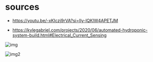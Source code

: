 # sources


* https://youtu.be/-xKIczj9rVA?si=lIy-lQKlW4APETJM

* https://kylegabriel.com/projects/2020/06/automated-hydroponic-system-build.html#Electrical_Current_Sensing



![img](https://github.com/user-attachments/assets/fc68589c-5734-4005-87f8-2817ccc7fe43)

![img2](https://github.com/user-attachments/assets/5b417ea1-b190-4acd-90c3-6627744059b5)
